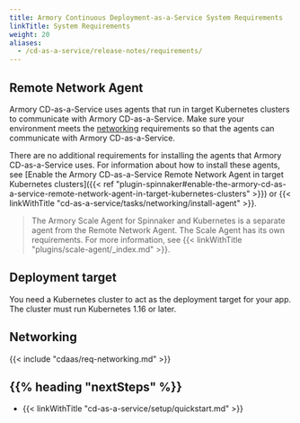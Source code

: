 ```yaml
---
title: Armory Continuous Deployment-as-a-Service System Requirements
linkTitle: System Requirements
weight: 20
aliases:
  - /cd-as-a-service/release-notes/requirements/
---
```


## Remote Network Agent

Armory CD-as-a-Service uses agents that run in target Kubernetes clusters to communicate with Armory CD-as-a-Service. Make sure your environment meets the [networking](#networking) requirements so that the agents can communicate with Armory CD-as-a-Service.

There are no additional requirements for installing the agents that Armory CD-as-a-Service uses. For information about how to install these agents, see [Enable the Armory CD-as-a-Service Remote Network Agent in target Kubernetes clusters]({{< ref "plugin-spinnaker#enable-the-armory-cd-as-a-service-remote-network-agent-in-target-kubernetes-clusters" >}}) or {{< linkWithTitle "cd-as-a-service/tasks/networking/install-agent" >}}.

> The Armory Scale Agent for Spinnaker and Kubernetes is a separate agent from the Remote Network Agent. The Scale Agent has its own requirements. For more information, see {{< linkWithTitle "plugins/scale-agent/_index.md" >}}.

## Deployment target

You need a Kubernetes cluster to act as the deployment target for your app. The cluster must run Kubernetes 1.16 or later.

## Networking

{{< include "cdaas/req-networking.md" >}}

## {{% heading "nextSteps" %}}

* {{< linkWithTitle "cd-as-a-service/setup/quickstart.md" >}}